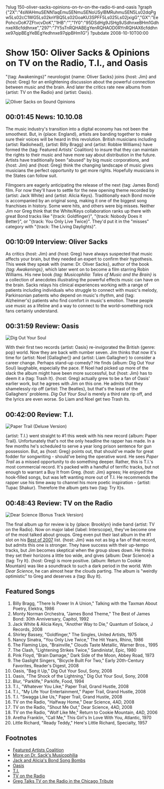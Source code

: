 ?slug 150-oliver-sacks-opinions-on-tv-on-the-radio-ti-and-oasis
?graph {"2X":"4sWAHmuSENN1aqEmuSENmuSENoUSylBMRuhmuSEN5Ls02dqPgw5Ls02cC1WG5Ls02knYBQ5Ls02GoaKU3SPFF5Ls025Ls02jxigG","GX":"EePohcvDoK7ZFtvcvDoK","1HB":"","1Y0":"95DSdHg9JSHg9JSdhnxeBHm1GdhnxeX6cfddhnxe","297":"7Y5sTnRQHABEgYenRQHAOD0RYnRQHAX6cfddhnxe97qipBEgYeBEgYedhnxe97qipBHm1G"}
?pubdate 2008-10-10T00:00

# Show 150: Oliver Sacks & Opinions on TV on the Radio, T.I., and Oasis
"{tag: Awakenings}" neurologist {name:  Oliver Sacks} joins {host: Jim} and {host: Greg} for an enlightening discussion about the powerful connection between music and the brain. And later the critics rate new albums from {artist: TV on the Radio} and {artist: Oasis}. 

![Oliver Sacks on Sound Opinions](https://static.soundopinions.org/images/2008/oliver_sacks.jpg)

## 00:01:45 News: 10.10.08
The music industry's transition into a digital economy has not been the smoothest. But, in {place: England}, artists are banding together to make sure their voices will be heard in this revolution. British musicians including {artist: Radiohead}, {artist: Billy Bragg} and {artist: Robbie Williams} have formed the {tag: Featured Artists' Coalition} to insure that they can maintain the rights to their music and have more say about distribution in the future. Artists have traditionally been "abused" by big music corporations, and {host: Jim} and {host: Greg} think the changing landscape of music gives musicians the perfect opportunity to get more rights. Hopefully musicians in the States can follow suit.

Filmgoers are eagerly anticipating the release of the next {tag: James Bond} film. For now they'll have to settle for the new opening theme recorded by {artist: Jack White} and {artist: Alicia Keys}. Traditionally each Bond movie is accompanied by an original song, making it one of the biggest song franchises in history. Some were hits, and others were big misses. Neither Jim nor Greg think that the White/Keys collaboration ranks up there with great Bond tracks like "{track: Goldfinger}", "{track: Nobody Does it Better}", or "{track: You Only Live Twice}". They'd put it in the "misses" category with "{track: The Living Daylights}".

## 00:10:09 Interview: Oliver Sacks
As critics {host: Jim} and {host: Greg} have always suspected that music affects your brain, but they needed an expert to confirm their hypothesis. This week they speak with {name: Dr. Oliver Sacks}, author of the book *{tag: Awakenings}*, which later went on to become a film starring Robin Williams. His new book *{tag: Musicophilia: Tales of Music and the Brain}* is a collection of anecdotes illustrating the powerful effects music can have on the brain. Sacks relays his clinical experiences working with a range of patients including individuals who struggle to connect with music's melody, Parkinsonian patients who depend on music's rhythm, and {tag: Alzheimer's} patients who find comfort in music's emotion. These people use music as a lifeline and a way to connect to the world–something rock fans certainly understand.

## 00:31:59 Review: Oasis
![Dig Out Your Soul](https://static.soundopinions.org/assets/150/1HB0.jpg)

With their first two records {artist: Oasis} re-invigorated the British {genre: pop} world. Now they are back with number seven. Jim thinks that now it's time for {artist: Noel [Gallagher]} and {artist: Liam Gallagher} to consider a career change. Perhaps stand-up comedy? He finds {album: Dig Out Your Soul} laughable, especially the pace. If Noel had picked up more of the slack the album might have been more successful, but {host: Jim} has to deem it a {tag: Trash It}. {host: Greg} actually grew to be a fan of Oasis' earlier work, but he agrees with Jim on this one. He admits that they shamelessly rip off {artist: The Beatles}, but that's the least of the Gallaghers' problems. *Dig Out Your Soul* is merely a third rate rip off, and the lyrics are even worse. So Liam and Noel get two Trash Its.

## 00:42:00 Review: T.I.
![Paper Trail (Deluxe Version)](https://static.soundopinions.org/assets/150/1Y00.jpg)

{artist: T.I.} went straight to #1 this week with his new record {album: Paper Trail}. Unfortunately that's not the only headline the rapper has made. In a few months he's scheduled to serve a year long prison sentence for gun possession. But, as {host: Greg} points out, that should've made for great fodder for songwriting - should've being the operative word. He sees *Paper Trail* as a missed opportunity to do something deeper. Rather, this is T.I.'s most commercial record. It's packed with a handful of terrific tracks, but not enough to warrant a Buy It from Greg. {host: Jim} agrees; He enjoyed the hook-filled songs, but was left wanting more out of T.I. He recommends the rapper use his time away to channel his more poetic inspiration - {artist: Tupac Shakur}. Therefore the album gets two {tag: Try It}s.

## 00:48:43 Review: TV on the Radio
![Dear Science (Bonus Track Version)](https://static.soundopinions.org/assets/150/2970.jpg)

The final album up for review is by {place: Brooklyn} indie band {artist: TV on the Radio}. Now on major label {label: Interscope}, they've become one of the most talked about groups. Greg even put their last album in the #1 slot on his [Best of 2007](/show/107) list. {host: Jim} was not as big a fan of that record, but admits this one is stronger. They have success with their up-tempo tracks, but Jim becomes skeptical when the group slows down. He thinks they set their horizons a little too wide, and gives {album: Dear Science} a {tag: Try It}. {host: Greg} is more positive. {album: Return to Cookie Mountain} was like a soundtrack to such a dark period in the world. With *Dear Science*, he can almost hear the clouds parting. The album is "weirdly optimistic" to Greg and deserves a {tag: Buy It}.

## Featured Songs
1. Billy Bragg, "There Is Power In A Union," Talking with the Taxman About Poetry, Elektra, 1986
2. Monty Norman Orchestra, "James Bond Theme," The Best of James Bond: 30th Anniversary, Capitol, 1992 
1. Jack White & Alicia Keys, "Another Way to Die," Quantum of Solace, J Records, 2008
3. Shirley Bassey, "Goldfinger," The Singles, United Artists, 1975
4. Nancy Sinatra, "You Only Live Twice," The Hit Years, Rhino, 1986
5. The Flaming Lips, "Brainville," Clouds Taste Metallic, Warner Bros., 1995
6. The Clash, "Lightening Strikes Twice," Sandinista!, Epic, 1980
7. Pink Floyd, "Brain Damage," Dark Side of the Moon, Abbey Road, 1973
8. The Gaslight Singers, "Bicycle Built For Two," Early 20th-Century Favorites, Reader's Digest, 2008
9. Oasis, "Bag it Up," Dig Out Your Soul, Sony, 2008
10. Oasis, "The Shock of the Lightning," Dig Out Your Soul, Sony, 2008
11. Blur, "Parklife," Parklife, Food, 1994
12. T.I., "Whatever You Like," Paper Trail, Grand Hustle, 2008
13. T.I., "My Life Your Entertainment," Paper Trail, Grand Hustle, 2008
14. T.I. "Swagga Like Us," Paper Trail, Grand Hustle, 2008
15. TV on the Radio, "Halfway Home," Dear Science, 4AD, 2008
16. TV on the Radio, "Shout Me Out," Dear Science, 4AD, 2008
17. TV on the Radio, "Wolf Like Me," Return to Cookie Mountain, 4AD, 2006
18. Aretha Franklin, "Call Me," This Girl's In Love With You, Atlantic, 1970
19. Little Richard, "Ready Teddy," Here's Little Richard, Specialty, 1957

## Footnotes
- [Featured Artists Coalition](http://thefac.org/)
- [More on Dr. Sack's Musicophilia](http://www.musicophilia.com/)
- [Jack and Alicia's Bond Song Bombs](http://www.telegraph.co.uk/culture/music/3561149/Quantum-of-Solace-Jack-White-helps-Alicia-Keys-put-a-bomb-under-James-Bond.html)
- [Oasis](http://www.oasisinet.com/#!/home)
- [T.I.](http://www.tipaperwork.com/)
- [TV on the Radio](http://www.tvontheradio.com/)
- [Greg Talks TV on the Radio in the Chicago Tribute](http://articles.chicagotribune.com/2008-10-17/entertainment/0810150223_1_cookie-mountain-tunde-adebimpe-kyp-malone)
